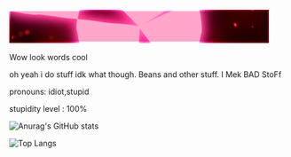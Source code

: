 ![WOW cool thing](https://github.com/RTXT25/RTXT25/blob/main/standard.gif)

Wow look words cool

oh yeah i do stuff idk what though. Beans and other stuff. I Mek BAD StoFf

pronouns: idiot,stupid

stupidity level : 100%

![Anurag's GitHub stats](https://github-readme-stats.vercel.app/api?username=RTXT25&show_icons=true&theme=merko)

![Top Langs](https://github-readme-stats.vercel.app/api/top-langs/?username=RTXT25&layout=compact&theme=merko)


<!--
**RTXT25/RTXT25** is a ✨ _special_ ✨ repository because its `README.md` (this file) appears on your GitHub profile.

Here are some ideas to get you started:

- 🔭 I’m currently working on ...
- 🌱 I’m currently learning ...
- 👯 I’m looking to collaborate on ...
- 🤔 I’m looking for help with ...
- 💬 Ask me about ...
- 📫 How to reach me: ...
- ⚡ Fun fact: ...
-->
